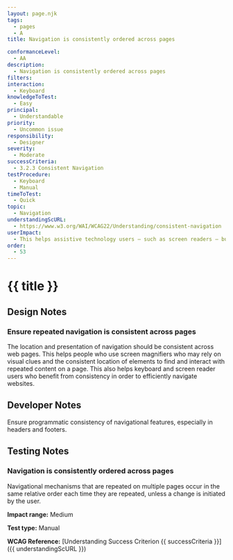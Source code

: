```yaml
---
layout: page.njk
tags:
  - pages
  - A
title: Navigation is consistently ordered across pages

conformanceLevel:
  - AA
description:
  - Navigation is consistently ordered across pages
filters:
interaction:
  - Keyboard
knowledgeToTest:
  - Easy
principal:
  - Understandable
priority:
  - Uncommon issue
responsibility:
  - Designer
severity:
  - Moderate
successCriteria:
  - 3.2.3 Consistent Navigation
testProcedure:
  - Keyboard
  - Manual
timeToTest:
  - Quick
topic:
  - Navigation
understandingScURL:
  - https://www.w3.org/WAI/WCAG22/Understanding/consistent-navigation
userImpact:
  - This helps assistive technology users – such as screen readers – build up a picture of the page and more easily navigate around a service
order:
  - 53
---
```


# {{ title }}

## Design Notes

### Ensure repeated navigation is consistent across pages

The location and presentation of navigation should be consistent across web pages. This helps people who use screen magnifiers who may rely on visual clues and the consistent location of elements to find and interact with repeated content on a page. This also helps keyboard and screen reader users who benefit from consistency in order to efficiently navigate websites.

## Developer Notes

Ensure programmatic consistency of navigational features, especially in headers and footers.

## Testing Notes

### Navigation is consistently ordered across pages

Navigational mechanisms that are repeated on multiple pages occur in the same relative order each time they are repeated, unless a change is initiated by the user.

**Impact range:** Medium

**Test type:** Manual

**WCAG Reference:** [Understanding Success Criterion {{ successCriteria }}]({{ understandingScURL }})
